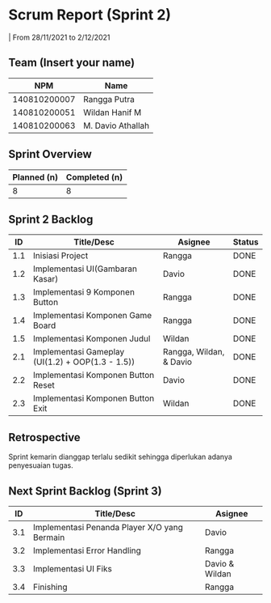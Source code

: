 # Scrum Report (Sprint 2)
| From 28/11/2021 to 2/12/2021

## Team (Insert your name)
| NPM           | Name        |
| ------------- |-------------|
| 140810200007  | Rangga Putra    |
| 140810200051  | Wildan Hanif M    |
| 140810200063  | M. Davio Athallah |

## Sprint Overview
| Planned (n)   | Completed (n) |
| ------------- |-------------- |
| 8             | 8             |

## Sprint 2 Backlog

| ID  | Title/Desc | Asignee | Status |
| --- | ---------- | ------- | ------ |
| 1.1 | Inisiasi Project | Rangga | DONE |
| 1.2 | Implementasi UI(Gambaran Kasar) | Davio | DONE |
| 1.3 | Implementasi 9 Komponen Button  | Rangga | DONE |
| 1.4 | Implementasi Komponen Game Board  | Rangga | DONE |
| 1.5 | Implementasi Komponen Judul  | Wildan | DONE |
| 2.1 | Implementasi Gameplay (UI(1.2) + OOP(1.3 - 1.5)) | Rangga, Wildan, & Davio | DONE |
| 2.2 | Implementasi Komponen Button Reset | Davio | DONE |
| 2.3 | Implementasi Komponen Button Exit | Wildan | DONE |

## Retrospective 

Sprint kemarin dianggap terlalu sedikit sehingga diperlukan adanya penyesuaian tugas.

## Next Sprint Backlog (Sprint 3)
| ID  | Title/Desc | Asignee | 
| --- | ---------- | ------- | 
| 3.1 | Implementasi Penanda Player X/O yang Bermain  | Davio |
| 3.2 | Implementasi Error Handling | Rangga |
| 3.3 | Implementasi UI Fiks | Davio & Wildan |
| 3.4 | Finishing | Rangga |
